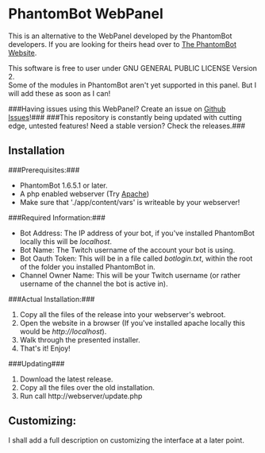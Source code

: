 PhantomBot WebPanel
===

This is an alternative to the WebPanel developed by the PhantomBot developers.
If you are looking for theirs head over to [The PhantomBot Website](http://www.phantombot.net).

This software is free to user under GNU GENERAL PUBLIC LICENSE Version 2.  
Some of the modules in PhantomBot aren't yet supported in this panel. But I will add these as soon as I can!

###Having issues using this WebPanel? Create an issue on [Github Issues](https://github.com/Juraji/PhantomBot-WebPanel/issues)!###
###This repository is constantly being updated with cutting edge, untested features! Need a stable version? Check the releases.###

Installation
---
###Prerequisites:###

  * PhantomBot 1.6.5.1 or later.
  * A php enabled webserver (Try [Apache](http://www.apache.org/))
  * Make sure that './app/content/vars' is writeable by your webserver!
  
###Required Information:###
  * Bot Address: The IP address of your bot, if you've installed PhantomBot locally this will be *localhost*.
  * Bot Name: The Twitch username of the account your bot is using.
  * Bot Oauth Token: This will be in a file called *botlogin.txt*, within the root of the folder you installed PhantomBot in.
  * Channel Owner Name: This will be your Twitch username (or rather username of the channel the bot is active in).
  
###Actual Installation:###
  1. Copy all the files of the release into your webserver's webroot.
  2. Open the website in a browser (If you've installed apache locally this would be *http://localhost*).
  3. Walk through the presented installer.
  4. That's it! Enjoy!

###Updating###
  1. Download the latest release.
  2. Copy all the files over the old installation.
  3. Run call http://webserver/update.php

Customizing:
---
I shall add a full description on customizing the interface at a later point.
